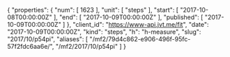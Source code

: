 {
  "properties": {
    "num": [
      1623
    ],
    "unit": [
      "steps"
    ],
    "start": [
      "2017-10-08T00:00:00Z"
    ],
    "end": [
      "2017-10-09T00:00:00Z"
    ],
    "published": [
      "2017-10-09T00:00:00Z"
    ]
  },
  "client_id": "https://www-api.jvt.me/fit",
  "date": "2017-10-09T00:00:00Z",
  "kind": "steps",
  "h": "h-measure",
  "slug": "2017/10/p54pi",
  "aliases": [
    "/mf2/79d4c862-e906-496f-95fc-57f2fdc6aa6e/",
    "/mf2/2017/10/p54pi"
  ]
}
